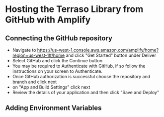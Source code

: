 # Hosting the Terraso Library from GitHub with Amplify

## Connecting the GitHub repository
* Navigate to https://us-west-1.console.aws.amazon.com/amplify/home?region=us-west-1#/home and click "Get Started" button under Deliver
* Select GitHub and click the Continue button
* You may be required to Authenticate with GitHub, if so follow the instructions on your screen to Authenticate.
* Once GitHub authorization is successful choose the repository and branch and click next
* on "App and Build Settings" click next
* Review the details of your application and then click "Save and Deploy"

## Adding Environment Variables
